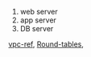 1. web server 
2. app server
3. DB server

[vpc-ref](https://www.youtube.com/watch?v=TUTqYEZZUdc),
[Round-tables](https://docs.aws.amazon.com/vpc/latest/userguide/VPC_Route_Tables.html),

